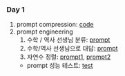 ### Day 1

1. prompt compression: [code](day_1/gpt3.5turbo_gsm8k_complex.ipynb)
2. prompt engineering
   1. 수학  / 역사 선생님 분류: [prompt](day_1/5-math_teacher.txt)
   2. 수학/역사 선생님으로 대답: [prompt](day_1/6-better_math_teacher.txt)
   3. 자연수 정렬: [prompt1](day_1/8_1-sort_mission.txt), [prompt2](day_1/8_2-sort_mission.txt)
    - prompt 성능 테스트: [test](day_1/test_prompt.ipynb)